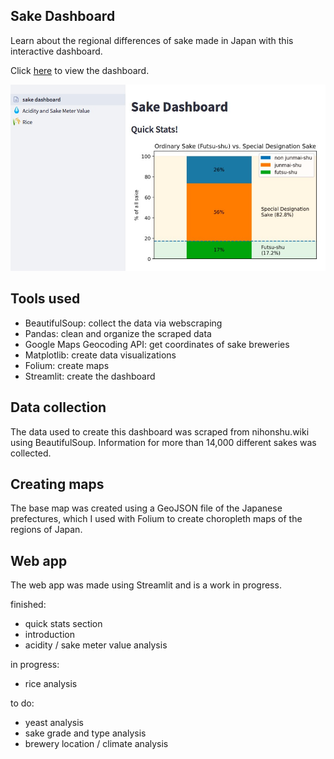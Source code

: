 ## Sake Dashboard

Learn about the regional differences of sake made in Japan with this interactive dashboard.

Click [here](https://share.streamlit.io/sevans47/sake_dashboard/sake_dashboard.py) to view the dashboard.

![screenshot](data/sake_dashboard_screenshot.jpg)

## Tools used

- BeautifulSoup: collect the data via webscraping
- Pandas: clean and organize the scraped data
- Google Maps Geocoding API: get coordinates of sake breweries
- Matplotlib: create data visualizations
- Folium: create maps
- Streamlit: create the dashboard

## Data collection

The data used to create this dashboard was scraped from nihonshu.wiki using BeautifulSoup. Information for more than 14,000 different sakes was collected.

## Creating maps

The base map was created using a GeoJSON file of the Japanese prefectures, which I used with Folium to create choropleth maps of the regions of Japan.

## Web app

The web app was made using Streamlit and is a work in progress.

finished:
- quick stats section
- introduction
- acidity / sake meter value analysis

in progress:
- rice analysis

to do:
- yeast analysis
- sake grade and type analysis
- brewery location / climate analysis
